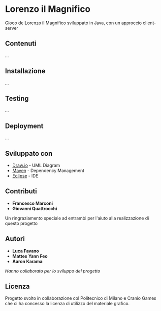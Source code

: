 # Lorenzo il Magnifico

Gioco de Lorenzo il Magnifico sviluppato in Java, con un approccio client-server

## Contenuti

...

## Installazione

...

## Testing

...

## Deployment

...

## Sviluppato con

* [Draw.io](http://www.draw.io/) - UML Diagram
* [Maven](https://maven.apache.org/) - Dependency Management
* [Eclipse](https://www.eclipse.org/) - IDE

## Contributi

* **Francesco Marconi** 
* **Giovanni Quattrocchi** 

Un ringraziamento speciale ad entrambi per l'aiuto alla realizzazione di questo progetto


## Autori

* **Luca Favano** 
* **Matteo Yann Feo** 
* **Aaron Karama** 

*Hanno collaborato per lo sviluppo del progetto* 

## Licenza

Progetto svolto in collaborazione col Politecnico di Milano e Cranio Games che ci ha concesso la licenza di utilizzo del materiale grafico.
